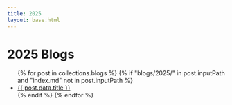 ```yaml
---
title: 2025 
layout: base.html
---
```


<h1>2025 Blogs</h1>

<ul>
  {% for post in collections.blogs %}
    {% if "blogs/2025/" in post.inputPath and "index.md" not in post.inputPath %}
      <li>
        <a href="{{ post.url }}">{{ post.data.title }}</a>
      </li>
    {% endif %}
  {% endfor %}
</ul>
